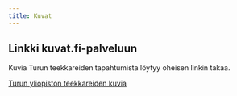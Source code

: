 ```yaml
---
title: Kuvat
---
```

## Linkki kuvat.fi-palveluun

Kuvia Turun teekkareiden tapahtumista löytyy oheisen linkin takaa.

[Turun yliopiston teekkareiden kuvia](https://tyteekkarit.kuvat.fi/kuvat/)
